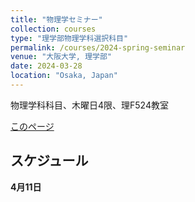 ```yaml
---
title: "物理学セミナー"
collection: courses
type: "理学部物理学科選択科目"
permalink: /courses/2024-spring-seminar
venue: "大阪大学, 理学部"
date: 2024-03-28
location: "Osaka, Japan"
---
```


物理学科科目、木曜日4限、理F524教室


[このページ](https://stsykw.github.io/courses/2024-spring-seminar)

スケジュール
----------
**4月11日**  
